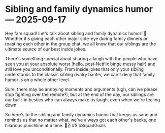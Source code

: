 # Sibling and family dynamics humor — 2025-09-17

Hey fam squad! Let's talk about sibling and family dynamics humor! 🤣 Whether it's giving each other major side-eye during family dinners or roasting each other in the group chat, we all know that our siblings are the ultimate source of our best inside jokes.

There's something special about sharing a laugh with the people who have seen you at your absolute worst (hello, post-Netflix binge messy hair) and still love you unconditionally. From inside jokes that only your sibling understands to the classic sibling rivalry banter, we can't deny that family humor is on a whole other level.

Sure, there may be annoying moments and arguments (ugh, can we please stop fighting over the remote?), but at the end of the day, our siblings are our built-in besties who can always make us laugh, even when we're feeling down.

So here's to the sibling and family dynamics humor that keeps us sane and reminds us that no matter what, we've always got each other's backs, one hilarious punchline at a time. 🤪✌️ #SibSquadGoals